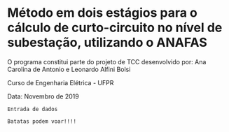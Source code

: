 # Método em dois estágios para o cálculo de curto-circuito no nível de subestação, utilizando o ANAFAS

O programa constitui parte do projeto de TCC desenvolvido por: Ana Carolina de Antonio e Leonardo Alfini Bolsi

Curso de Engenharia Elétrica - UFPR

Data: Novembro de 2019

``` Entrada de dados ```

```
Batatas podem voar!!!!
```
